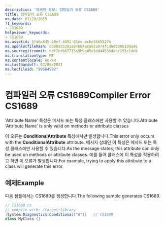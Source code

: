 ```yaml
---
description: '자세한 정보: 컴파일러 오류 CS1689'
title: 컴파일러 오류 CS1689
ms.date: 07/20/2015
f1_keywords:
- CS1689
helpviewer_keywords:
- CS1689
ms.assetid: 5fa6e845-40ef-4451-81ee-acbe2665527a
ms.openlocfilehash: db88dd5391a94b64aca93a074fcd6d03001ddade
ms.sourcegitcommit: ddf7edb67715a5b9a45e3dd44536dabc153c1de0
ms.translationtype: MT
ms.contentlocale: ko-KR
ms.lasthandoff: 02/06/2021
ms.locfileid: "99664992"
---
```

# <a name="compiler-error-cs1689"></a><span data-ttu-id="9a303-103">컴파일러 오류 CS1689</span><span class="sxs-lookup"><span data-stu-id="9a303-103">Compiler Error CS1689</span></span>

<span data-ttu-id="9a303-104">'Attribute Name' 특성은 메서드 또는 특성 클래스에만 사용할 수 있습니다.</span><span class="sxs-lookup"><span data-stu-id="9a303-104">Attribute 'Attribute Name' is only valid on methods or attribute classes</span></span>  
  
 <span data-ttu-id="9a303-105">이 오류는 **ConditionalAttribute** 특성에서만 발생합니다.</span><span class="sxs-lookup"><span data-stu-id="9a303-105">This error only occurs with the **ConditionalAttribute** attribute.</span></span> <span data-ttu-id="9a303-106">메시지 상태인 이 특성은 메서드 또는 특성 클래스에만 사용할 수 있습니다.</span><span class="sxs-lookup"><span data-stu-id="9a303-106">As the message states, this attribute can only be used on methods or attribute classes.</span></span> <span data-ttu-id="9a303-107">예를 들어 클래스에 이 특성을 적용하려고 하면 이 오류가 발생합니다.</span><span class="sxs-lookup"><span data-stu-id="9a303-107">For example, trying to apply this attribute to a class will generate this error.</span></span>  
  
## <a name="example"></a><span data-ttu-id="9a303-108">예제</span><span class="sxs-lookup"><span data-stu-id="9a303-108">Example</span></span>  

 <span data-ttu-id="9a303-109">다음 샘플에서는 CS1689를 생성합니다.</span><span class="sxs-lookup"><span data-stu-id="9a303-109">The following sample generates CS1689.</span></span>  
  
```csharp  
// CS1689.cs  
// compile with: /target:library  
[System.Diagnostics.Conditional("A")]   // CS1689  
class MyClass {}  
```
